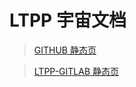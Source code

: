 # LTPP 宇宙文档

> [GITHUB 静态页](https://ltpp-system.github.io/ltpp-docs/LTPP-SQS-DOUYIN-COLLECTION-DOWNLOAD)

> [LTPP-GITLAB 静态页](https://root.pages.ltpp.vip/ltpp-docs/LTPP-SQS-DOUYIN-COLLECTION-DOWNLOAD)
